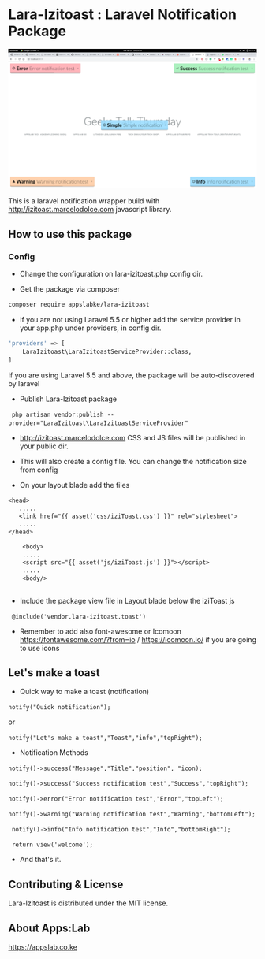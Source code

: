 # Lara-Izitoast : Laravel Notification Package

![Demo Image](lara-izitoast/izitoast.png?raw=true "Demo Image")

This is a laravel notification wrapper build with http://izitoast.marcelodolce.com javascript library.

## How to use this package

### Config

- Change the configuration on lara-izitoast.php config dir.

- Get the package via composer
``` bash 
composer require appslabke/lara-izitoast
```
- if you are not using Laravel 5.5 or higher add the service provider in your app.php under providers, in config dir.
``` bash
'providers' => [
    LaraIzitoast\LaraIzitoastServiceProvider::class,
]
```
If you are using Laravel 5.5 and above, the package will be auto-discovered by laravel

- Publish Lara-Izitoast package 

``` php artisan vendor:publish --provider="LaraIzitoast\LaraIzitoastServiceProvider"```

- http://izitoast.marcelodolce.com CSS and JS files will be published in your public dir.
- This will also create a config file. You can change the notification size from config

- On your layout blade add the files

``` 
<head>
   .....
   <link href="{{ asset('css/iziToast.css') }}" rel="stylesheet">
   .....
</head>
```

``` 
    <body>
    .....
    <script src="{{ asset('js/iziToast.js') }}"></script>
    .....
    <body/>
    
```

- Include the package view file in Layout blade below the iziToast js

``` @include('vendor.lara-izitoast.toast')```

- Remember to add also font-awesome or Icomoon https://fontawesome.com/?from=io / https://icomoon.io/ if you are going to use icons

## Let's make a toast 

- Quick way to make a toast (notification)

```notify("Quick notification");```

or

``` notify("Let's make a toast","Toast","info","topRight"); ```
- Notification Methods

``` notify()->success("Message","Title","position", "icon); ```

``` notify()->success("Success notification test","Success","topRight"); ```

``` notify()->error("Error notification test","Error","topLeft"); ```
        
``` notify()->warning("Warning notification test","Warning","bottomLeft"); ```
        
``` notify()->info("Info notification test","Info","bottomRight");```
        
   ``` return view('welcome');```
   
 - And that's it.

## Contributing & License

Lara-Izitoast is distributed under the MIT license.

## About Apps:Lab
https://appslab.co.ke

